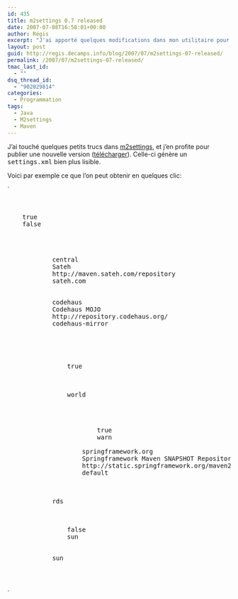 ```yaml
---
id: 435
title: m2settings 0.7 released
date: 2007-07-08T16:58:01+00:00
author: Régis
excerpt: "J'ai apporté quelques modifications dans mon utilitaire pour éditier le fichier settings.xml de Maven et en profite pour sortir une nouvelle version."
layout: post
guid: http://regis.decamps.info/blog/2007/07/m2settings-07-released/
permalink: /2007/07/m2settings-07-released/
tmac_last_id:
  - ""
dsq_thread_id:
  - "902029814"
categories:
  - Programmation
tags:
  - Java
  - M2settings
  - Maven
---
```

J&rsquo;ai touché quelques petits trucs dans [m2settings](http://code.google.com/p/m2settings/), et j&rsquo;en profite pour publier une nouvelle version ([télécharger](http://m2settings.googlecode.com/files/m2settings-0.7-one-jar.jar)). Celle-ci génère un <tt>settings.xml</tt> bien plus lisible.

Voici par exemple ce que l&rsquo;on peut obtenir en quelques clic:
  
`</p>
<pre>
<?xml version="1.0" encoding="UTF-8"?>
<settings xmlns="http://maven.apache.org/POM/4.0.0">
    <interactiveMode>true</interactiveMode>
    <offline>false</offline>
    <proxies/>
    <servers/>
    <mirrors>
        <mirror>
            <mirrorOf>central</mirrorOf>
            <name>Sateh</name>
            <url>http://maven.sateh.com/repository</url>
            <id>sateh.com</id>
        </mirror>
        <mirror>
            <mirrorOf>codehaus</mirrorOf>
            <name>Codehaus MOJO</name>
            <url>http://repository.codehaus.org/</url>
            <id>codehaus-mirror</id>
        </mirror>
    </mirrors>
    <profiles>
        <profile>
            <activation>
                <activeByDefault>true</activeByDefault>
                <file/>
            </activation>
            <properties>
                <hello>world</hello>
            </properties>
            <repositories>
                <repository>
                    <snapshots>
                        <enabled>true</enabled>
                        <checksumPolicy>warn</checksumPolicy>
                    </snapshots>
                    <id>springframework.org</id>
                    <name>Springframework Maven SNAPSHOT Repository</name>
                    <url>http://static.springframework.org/maven2-snapshots/</url>
                    <layout>default</layout>
                </repository>
            </repositories>
            <pluginRepositories/>
            <id>rds</id>
        </profile>
        <profile>
            <activation>
                <activeByDefault>false</activeByDefault>
                <jdk>sun</jdk>
                <file/>
            </activation>
            <id>sun</id>
        </profile>
    </profiles>
</settings>
</pre>
<p>`